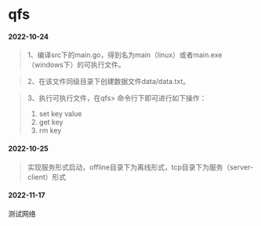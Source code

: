 # qfs
#### 2022-10-24
> 1、编译src下的main.go，得到名为main（linux）或者main.exe（windows下）的可执行文件。

> 2、在该文件同级目录下创建数据文件data/data.txt。

> 3、执行可执行文件，在qfs> 命令行下即可进行如下操作：
> 1) set key value
> 2) get key
> 3) rm key

#### 2022-10-25
> 实现服务形式启动，offline目录下为离线形式，tcp目录下为服务（server-client）形式

#### 2022-11-17
测试网络




